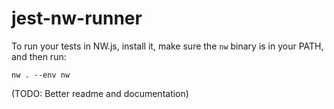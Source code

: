 # jest-nw-runner

To run your tests in NW.js, install it, make sure the `nw` binary is in your PATH, and then run:
```
nw . --env nw
```

(TODO: Better readme and documentation)
